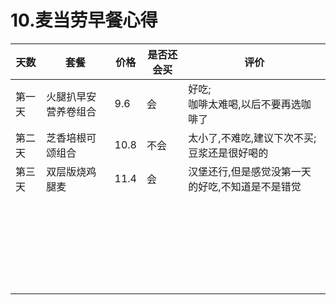 # 10.麦当劳早餐心得

| 天数   | 套餐                 | 价格 | 是否还会买 | 评价                                              |
| ------ | -------------------- | ---- | ---------- | ------------------------------------------------- |
| 第一天 | 火腿扒早安营养卷组合 | 9.6  | 会         | 好吃;<br />咖啡太难喝,以后不要再选咖啡了          |
| 第二天 | 芝香培根可颂组合     | 10.8 | 不会       | 太小了,不难吃,建议下次不买;<br />豆浆还是很好喝的 |
| 第三天 | 双层版烧鸡腿麦       | 11.4 | 会         | 汉堡还行,但是感觉没第一天的好吃,不知道是不是错觉  |
|        |                      |      |            |                                                   |
|        |                      |      |            |                                                   |
|        |                      |      |            |                                                   |
|        |                      |      |            |                                                   |
|        |                      |      |            |                                                   |
|        |                      |      |            |                                                   |
|        |                      |      |            |                                                   |
|        |                      |      |            |                                                   |
|        |                      |      |            |                                                   |
|        |                      |      |            |                                                   |
|        |                      |      |            |                                                   |
|        |                      |      |            |                                                   |
|        |                      |      |            |                                                   |
|        |                      |      |            |                                                   |
|        |                      |      |            |                                                   |
|        |                      |      |            |                                                   |
|        |                      |      |            |                                                   |
|        |                      |      |            |                                                   |
|        |                      |      |            |                                                   |
|        |                      |      |            |                                                   |
|        |                      |      |            |                                                   |
|        |                      |      |            |                                                   |
|        |                      |      |            |                                                   |
|        |                      |      |            |                                                   |
|        |                      |      |            |                                                   |
|        |                      |      |            |                                                   |

